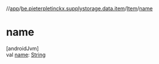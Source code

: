 //[app](../../../index.md)/[be.pieterpletinckx.supplystorage.data.item](../index.md)/[Item](index.md)/[name](name.md)

# name

[androidJvm]\
val [name](name.md): [String](https://kotlinlang.org/api/latest/jvm/stdlib/kotlin/-string/index.html)
